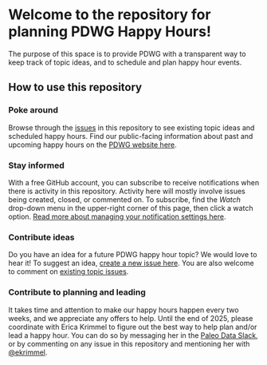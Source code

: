 # Welcome to the repository for planning PDWG Happy Hours!
The purpose of this space is to provide PDWG with a transparent way to keep track of topic ideas, and to schedule and plan happy hour events.

## How to use this repository

### Poke around
Browse through the [issues](https://github.com/paleo-data/happy-hours/issues) in this repository to see existing topic ideas and scheduled happy hours. Find our public-facing information about past and upcoming happy hours on the [PDWG website here](https://paleo-data.github.io/happy-hours).

### Stay informed
With a free GitHub account, you can subscribe to receive notifications when there is activity in this repository. Activity here will mostly involve issues being created, closed, or commented on. To subscribe, find the _Watch_ drop-down menu in the upper-right corner of this page, then click a watch option. [Read more about managing your notification settings here](https://docs.github.com/en/account-and-profile/managing-subscriptions-and-notifications-on-github/managing-subscriptions-for-activity-on-github/managing-your-subscriptions).

### Contribute ideas
Do you have an idea for a future PDWG happy hour topic? We would love to hear it! To suggest an idea, [create a new issue here](https://github.com/paleo-data/happy-hours/issues/new?assignees=&labels=PDWG%2C+idea&projects=&template=suggest-happy-hour-topic.md&title=%5Breplace+this+text+with+the+topic%5D). You are also welcome to comment on [existing topic issues](https://github.com/paleo-data/happy-hours/issues?q=is%3Aopen+is%3Aissue+label%3Aidea).

### Contribute to planning and leading
It takes time and attention to make our happy hours happen every two weeks, and we appreciate any offers to help. Until the end of 2025, please coordinate with Erica Krimmel to figure out the best way to help plan and/or lead a happy hour. You can do so by messaging her in the [Paleo Data Slack](https://paleo-data.slack.com), or by commenting on any issue in this repository and mentioning her with [@ekrimmel](https://github.com/ekrimmel).

